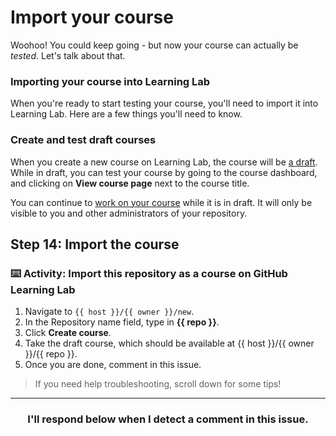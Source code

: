 # Import your course

Woohoo! You could keep going - but now your course can actually be _tested_. Let's talk about that.

### Importing your course into Learning Lab

When you're ready to start testing your course, you'll need to import it into Learning Lab. Here are a few things you'll need to know.

### Create and test draft courses

When you create a new course on Learning Lab, the course will be [a draft](https://lab.github.com/docs/testing).  While in draft, you can test your course by going to the course dashboard, and clicking on **View course page** next to the course title.

You can continue to [work on your course](https://lab.github.com/docs/testing#test-your-course) while it is in draft. It will only be visible to you and other administrators of your repository.

## Step 14: Import the course

### :keyboard: Activity: Import this repository as a course on GitHub Learning Lab

1. Navigate to `{{ host }}/{{ owner }}/new`.
2. In the Repository name field, type in **{{ repo }}**.
3. Click **Create course**.
4. Take the draft course, which should be available at {{ host }}/{{ owner }}/{{ repo }}.
5. Once you are done, comment in this issue.

> If you need help troubleshooting, scroll down for some tips!

<hr>
<h3 align="center">I'll respond below when I detect a comment in this issue.</h3>
